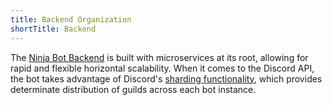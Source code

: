 ```yaml
---
title: Backend Organization
shortTitle: Backend
---
```


The [Ninja Bot Backend](https://github.com/TheRealToxicDev/Ninja-Bot-Soure) is built with microservices at its root, allowing for rapid and flexible horizontal scalability. When it comes to the Discord API, the bot takes advantage of Discord's [sharding functionality](https://discordapp.com/developers/docs/topics/gateway#sharding), which provides determinate distribution of guilds across each bot instance.